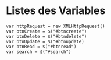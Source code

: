 # Listes des Variables
`var httpRequest = new XMLHttpRequest()`  
`var btnCreate = $("#btncreate")`  
`var btnDelete = $("#btndelete")`  
`var btnUpdate = $("#btnupdate)`  
`var btnRead = $("#btnread")`  
`var search = $("#search")`  

